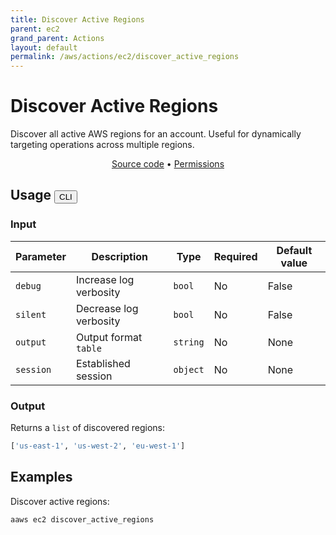 ```yaml
---
title: Discover Active Regions
parent: ec2
grand_parent: Actions
layout: default
permalink: /aws/actions/ec2/discover_active_regions
---
```


# Discover Active Regions

Discover all active AWS regions for an account. Useful for dynamically targeting operations
across multiple regions.

<p align="center">
   <a href="https://github.com/avtomat-hub/avtomat-aws/tree/main/avtomat_aws/services/ec2/discover_active_regions.py">Source code</a> •
   <a href="/aws/permissions/ec2/discover_active_regions">Permissions</a>
</p>

## Usage <button id="toggleButton" class="btn fs-3" onclick="toggleTables()">CLI</button>

### Input

| Parameter | Description                 | Type     | Required | Default value |
|-----------|-----------------------------|----------|----------|---------------|
| `debug`   | Increase log verbosity      | `bool`   | No       | False         |
| `silent`  | Decrease log verbosity      | `bool`   | No       | False         |
| `output`  | Output format <br/> `table` | `string` | No       | None          |
| `session` | Established session         | `object` | No       | None          |

### Output

Returns a `list` of discovered regions:

```python
['us-east-1', 'us-west-2', 'eu-west-1']
```

<div markdown="1" id="cli" style="display: block;">

## Examples

Discover active regions:

```bash
aaws ec2 discover_active_regions
```

</div>

<div markdown="1" id="prog" style="display: none;">

## Examples

Discover active regions:

```python
from avtomat_aws import ec2

response = ec2.discover_active_regions()
```

</div>

<script>
  function toggleTables() {
    var cli = document.getElementById("cli");
    var prog = document.getElementById("prog");
    var toggleButton = document.getElementById("toggleButton");
    if (cli.style.display === "none") {
      cli.style.display = "block";
      prog.style.display = "none";
      toggleButton.innerHTML = "CLI";
    } else {
      cli.style.display = "none";
      prog.style.display = "block";
      toggleButton.innerHTML = "Programmatic";
    } 
  }
</script>
